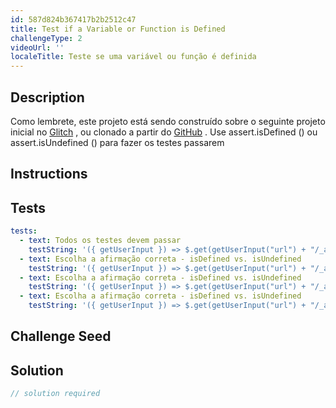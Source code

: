 ```yaml
---
id: 587d824b367417b2b2512c47
title: Test if a Variable or Function is Defined
challengeType: 2
videoUrl: ''
localeTitle: Teste se uma variável ou função é definida
---
```


## Description
<section id="description"> Como lembrete, este projeto está sendo construído sobre o seguinte projeto inicial no <a href="https://glitch.com/#!/import/github/freeCodeCamp/boilerplate-mochachai/">Glitch</a> , ou clonado a partir do <a href="https://github.com/freeCodeCamp/boilerplate-mochachai/">GitHub</a> . Use assert.isDefined () ou assert.isUndefined () para fazer os testes passarem </section>

## Instructions
<section id="instructions">
</section>

## Tests
<section id='tests'>

```yml
tests:
  - text: Todos os testes devem passar
    testString: '({ getUserInput }) => $.get(getUserInput("url") + "/_api/get-tests?type=unit&n=1").then(data => {assert.equal(data.state,"passed"); }, xhr => { throw new Error(xhr.responseText); })'
  - text: Escolha a afirmação correta - isDefined vs. isUndefined
    testString: '({ getUserInput }) => $.get(getUserInput("url") + "/_api/get-tests?type=unit&n=1").then(data => {  assert.equal(data.assertions[0].method, "isDefined", "Null is not undefined"); }, xhr => { throw new Error(xhr.responseText); })'
  - text: Escolha a afirmação correta - isDefined vs. isUndefined
    testString: '({ getUserInput }) => $.get(getUserInput("url") + "/_api/get-tests?type=unit&n=1").then(data => {  assert.equal(data.assertions[1].method, "isUndefined", "Undefined is undefined"); }, xhr => { throw new Error(xhr.responseText); })'
  - text: Escolha a afirmação correta - isDefined vs. isUndefined
    testString: '({ getUserInput }) => $.get(getUserInput("url") + "/_api/get-tests?type=unit&n=1").then(data => {  assert.equal(data.assertions[2].method, "isDefined", "A string is not undefined"); }, xhr => { throw new Error(xhr.responseText); })'

```

</section>

## Challenge Seed
<section id='challengeSeed'>

</section>

## Solution
<section id='solution'>

```js
// solution required
```
</section>
